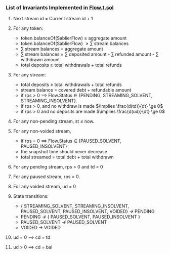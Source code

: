 ### List of Invariants Implemented in [Flow.t.sol](./Flow.t.sol)

1. Next stream id = Current stream id + 1

1. For any token:
   - token.balanceOf(SablierFlow) $`\ge`$ aggregate amount
   - token.balanceOf(SablierFlow) $`\ge \sum`$ stream balances
   - $\sum$ stream balances = aggregate amount
   - $\sum$ stream balances = $\sum$ deposited amount - $\sum$ refunded amount - $\sum$ withdrawn amount
   - total deposits $\ge$ total withdrawals + total refunds

1. For any stream:
   - total deposits $\ge$ total withdrawals + total refunds
   - stream balance = covered debt + refundable amount
   - if rps $\gt$ 0 $\implies$ Flow.Status $\in$ {PENDING, STREAMING_SOLVENT, STREAMING_INSOLVENT}.
   - if rps $\gt$ 0, and no withdraw is made $\implies \frac{d(td)}{dt} \ge 0$
   - if rps $\gt$ 0 and no deposits are made $\implies \frac{d(ud)}{dt} \ge 0$

1. For any non-pending stream, st $\le$ now.

1. For any non-voided stream,
   - if rps = 0 $\implies$ Flow.Status $\in$ {PAUSED_SOLVENT, PAUSED_INSOLVENT}
   - the snapshot time should never decrease
   - total streamed = total debt + total withdrawn

1. For any pending stream, rps > 0 and td = 0

1. For any paused stream, rps = 0.

1. For any voided stream, ud = 0

1. State transitions:
   - { STREAMING_SOLVENT, STREAMING_INSOLVENT, PAUSED_SOLVENT, PAUSED_INSOLVENT, VOIDED} $`\not\to`$ PENDING
   - PENDING $`\not\to`$ { PAUSED_SOLVENT, PAUSED_INSOLVENT }
   - PAUSED_SOLVENT $`\not\to`$ PAUSED_SOLVENT
   - VOIDED $`\to`$ VOIDED

1. ud = 0 $\implies$ cd = td

1. ud > 0 $\implies$ cd = bal
